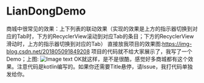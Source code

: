 # LianDongDemo
商城中很常见的效果：上下列表的联动效果（实现的效果是上方的指示器切换到对应的Tab时，下方的RecyclerView滚动到对应Tab的条目；下方的RecyclerView滑动时，上方的指示器切换到对应的Tab） 
直接放我项目的效果图:https://img-blog.csdn.net/201805091849208
项目的代码就不给大家展示了，我写了一个Demo；上图:
![Image text](https://img-blog.csdn.net/20180509184946115)
OK就这样，是不是很酷，感觉好多商城都有这个效果。注意代码是kotlin编写的。如果你还需要Title悬停，请Issue，我打代码单独发给你。
